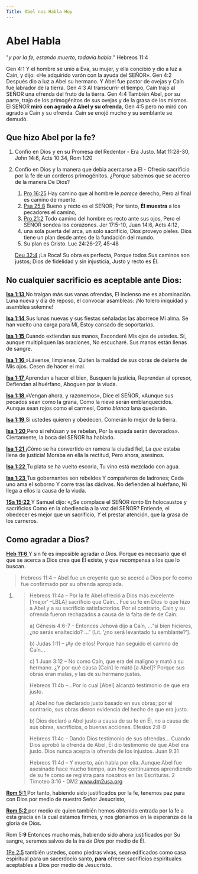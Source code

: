 ```yaml
---
Title: Abel nos Habla Hoy
---
```


# Abel Habla

"*y por la fe, estando muerto, todavía habla.*" Hebreos 11:4

Gen 4:1  Y el hombre se unió a Eva, su mujer, y ella concibió y dio a luz a Caín, y dijo: «He adquirido varón con la ayuda del SEÑOR».
Gen 4:2  Después dio a luz a Abel su hermano. Y Abel fue pastor de ovejas y Caín fue labrador de la tierra.
Gen 4:3  Al transcurrir el tiempo, Caín trajo al SEÑOR una ofrenda del fruto de la tierra.
Gen 4:4  También Abel, por su parte, trajo de los primogénitos de sus ovejas y de la grasa de los mismos. El SEÑOR **miró con agrado a Abel y su ofrenda**,
Gen 4:5  pero no miró con agrado a Caín y su ofrenda. Caín se enojó mucho y su semblante se demudó.

## Que hizo Abel por la fe? 

1. Confio en Dios y en su Promesa del Redentor - Era Justo. Mat 11:28-30, John 14:6, Acts 10:34, Rom 1:20

2. Confio en Dios y la manera que debia acercarse a El - Ofrecio sacrificio por la fe de un corderos primogénitos.  ¿Porque sabemos que se acerco de la manera De Dios? 

   1. [Pro 16:25](verseid:20.16.25) Hay camino que al hombre le *parece* derecho, Pero al final es camino de muerte. 
   2. [Psa 25:8](verseid:19.25.8) Bueno y recto es el SEÑOR; Por tanto, **Él muestra** a los pecadores el camino, 
   3. [Pro 21:2](verseid:20.21.2) Todo camino del hombre es recto ante sus ojos, Pero el SEÑOR sondea los corazones. Jer 17:5-10, Juan 14:6, Acts 4:12, 
   4. una sola puerta del arca, un solo sacrificio, Dios proveyo pieles. Dios tiene un plan desde antes de la fundación del mundo. 
   5. Su plan es Cristo. Luc 24:26-27, 45-48

   [Deu 32:4](verseid:5.32.4) ¡La Roca! Su obra es perfecta, Porque todos Sus caminos son justos; Dios de fidelidad y sin injusticia, Justo y recto es Él.

## No cualquier sacrificio es aceptable ante Dios:

[**Isa 1:13** ](verseid:23.1.13) No traigan más sus vanas ofrendas, El incienso me es abominación. Luna nueva y día de reposo, el convocar asambleas: ¡No tolero iniquidad y asamblea solemne!

[**Isa 1:14** ](verseid:23.1.14) Sus lunas nuevas y sus fiestas señaladas las aborrece Mi alma. Se han vuelto una carga para Mí, Estoy cansado de soportar*las*.

[**Isa 1:15** ](verseid:23.1.15) Cuando extiendan sus manos, Esconderé Mis ojos de ustedes. Sí, aunque multipliquen las oraciones, No escucharé. Sus manos están llenas de sangre.

[**Isa 1:16** ](verseid:23.1.16) »Lávense, límpiense, Quiten la maldad de sus obras de delante de Mis ojos. Cesen de hacer el mal.

[**Isa 1:17** ](verseid:23.1.17) Aprendan a hacer el bien, Busquen la justicia, Reprendan al opresor, Defiendan al huérfano, Aboguen por la viuda.

[**Isa 1:18** ](verseid:23.1.18) »Vengan ahora, y razonemos», Dice el SEÑOR, «Aunque sus pecados sean como la grana, Como la nieve serán emblanquecidos. Aunque sean rojos como el carmesí, Como *blanca* lana quedarán.

[**Isa 1:19** ](verseid:23.1.19) Si ustedes quieren y obedecen, Comerán lo mejor de la tierra.

[**Isa 1:20** ](verseid:23.1.20) Pero si rehúsan y se rebelan, Por la espada serán devorados». Ciertamente, la boca del SEÑOR ha hablado.

[**Isa 1:21** ](verseid:23.1.21) ¡Cómo se ha convertido en ramera la ciudad fiel, La *que* estaba llena de justicia! Moraba en ella la rectitud, Pero ahora, asesinos.

[**Isa 1:22** ](verseid:23.1.22) Tu plata se ha vuelto escoria, Tu vino está mezclado con agua.

[**Isa 1:23** ](verseid:23.1.23) Tus gobernantes son rebeldes Y compañeros de ladrones; Cada uno ama el soborno Y corre tras las dádivas. No defienden al huérfano, Ni llega a ellos la causa de la viuda.



[**1Sa 15:22** ](verseid:9.15.22) Y Samuel dijo: «¿Se complace el SEÑOR *tanto* En holocaustos y sacrificios Como en la obediencia a la voz del SEÑOR? Entiende, el obedecer es mejor que un sacrificio, *Y* el prestar atención, que la grasa de los carneros.



## Como agradar a Dios?

[**Heb 11:6** ](verseid:58.11.6) Y sin fe es imposible agradar *a Dios.* Porque es necesario que el que se acerca a Dios crea que Él existe, y que recompensa a los que lo buscan.

> Hebreos 11:4 – Abel fue un creyente que se acercó a Dios por fe como fue confirmado por su ofrenda apropiada.

1) >  Hebreos 11:4a – Por la fe Abel ofreció a Dios más excelente [‘mejor’ –LBLA] sacrificio que Caín… Fue su fe en Dios lo que hizo a Abel y a su sacrificio satisfactorios. Por el contrario, Caín y su ofrenda fueron rechazados a causa de la falta de fe de Caín.
   >
   > a) Génesis 4:6-7 – Entonces Jehová dijo a Caín, …“si bien hicieres, ¿no serás enaltecido? ...” [Lit. ‘¿no será levantado tu semblante?’].
   >
   > b) Judas 1:11 – ¡Ay de ellos! Porque han seguido el camino de Caín…
   >
   > c) 1 Juan 3:12 – No como Caín, que era del maligno y mató a su hermano. ¿Y por qué causa [Caín] le mató [a Abel]? Porque sus obras eran malas, y las de su hermano justas.
   >
   > Hebreos 11:4b –…Por lo cual [Abel] alcanzó testimonio de que era justo.
   >
   > a) Abel no fue declarado justo basado en sus obras; por el contrario, sus obras dieron evidencia del hecho de que era justo.
   >
   > b) Dios declaró a Abel justo a causa de su fe en Él, no a causa de sus obras, sacrificios, o buenas acciones. Efesios 2:8-9
   >
   > Hebreos 11:4c – Dando Dios testimonio de sus ofrendas… Cuando Dios aprobó la ofrenda de Abel, Él dio testimonio de que Abel era justo. Dios nunca acepta la ofrenda de los injustos. Juan 9:31
   >
   > Hebreos 11:4d – Y muerto, aún habla por ella. Aunque Abel fue asesinado hace mucho tiempo, aún hoy continuamos aprendiendo de su fe como se registra para nosotros en las Escrituras. 2 Timoteo 3:16 - DM2 www.dm2usa.org

[**Rom 5:1** ](verseid:45.5.1) Por tanto, habiendo sido justificados por la fe, tenemos paz para con Dios por medio de nuestro Señor Jesucristo,

[**Rom 5:2** ](verseid:45.5.2) por medio de quien también hemos obtenido entrada por la fe a esta gracia en la cual estamos firmes, y nos gloriamos en la esperanza de la gloria de Dios.

Rom 5:**9** Entonces mucho más, habiendo sido ahora justificados por Su sangre, seremos salvos de la ira *de Dios* por medio de Él.

[1Pe 2:5](verseid:60.2.5) también ustedes, como piedras vivas, sean edificados como casa espiritual para un sacerdocio santo, **para** ofrecer sacrificios espirituales aceptables a Dios por medio de Jesucristo.